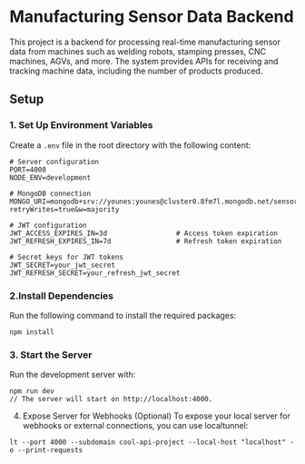 # Manufacturing Sensor Data Backend

This project is a backend for processing real-time manufacturing sensor data from machines such as welding robots, stamping presses, CNC machines, AGVs, and more. The system provides APIs for receiving and tracking machine data, including the number of products produced.

## Setup

### 1. Set Up Environment Variables

Create a `.env` file in the root directory with the following content:

```plaintext
# Server configuration
PORT=4000
NODE_ENV=development

# MongoDB connection
MONGO_URI=mongodb+srv://younes:younes@cluster0.8fm7l.mongodb.net/sensorDb?retryWrites=true&w=majority

# JWT configuration
JWT_ACCESS_EXPIRES_IN=3d                 # Access token expiration
JWT_REFRESH_EXPIRES_IN=7d                # Refresh token expiration

# Secret keys for JWT tokens
JWT_SECRET=your_jwt_secret
JWT_REFRESH_SECRET=your_refresh_jwt_secret
```

### 2.Install Dependencies

Run the following command to install the required packages:

```
npm install
```

### 3. Start the Server

Run the development server with:

```
npm run dev
// The server will start on http://localhost:4000.
```

4. Expose Server for Webhooks (Optional)
   To expose your local server for webhooks or external connections, you can use localtunnel:

```plaintext
lt --port 4000 --subdomain cool-api-project --local-host "localhost" -o --print-requests
```
